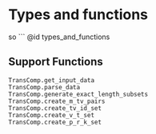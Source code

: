 # Types and functions
so ``` @id types_and_functions 

## Support Functions

```@docs
TransComp.get_input_data
TransComp.parse_data
TransComp.generate_exact_length_subsets
TransComp.create_m_tv_pairs
TransComp.create_tv_id_set
TransComp.create_v_t_set
TransComp.create_p_r_k_set